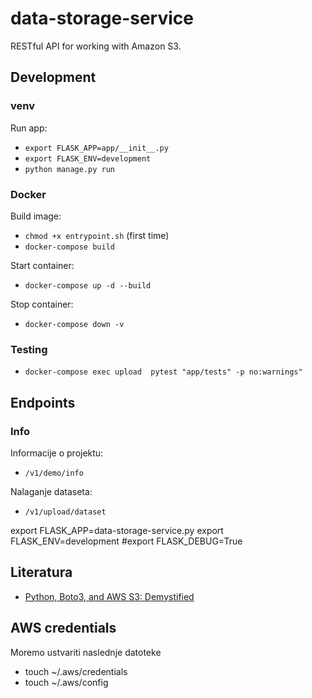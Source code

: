 # data-storage-service

RESTful API for working with Amazon S3.

## Development
### venv
Run app: 
- `export FLASK_APP=app/__init__.py`
- `export FLASK_ENV=development`
- `python manage.py run`

### Docker
Build image:
- `chmod +x entrypoint.sh` (first time)
- `docker-compose build`

Start container:
- `docker-compose up -d --build`

Stop container:
- `docker-compose down -v`

### Testing
- `docker-compose exec upload  pytest "app/tests" -p no:warnings"`

## Endpoints
### Info
Informacije o projektu:
- `/v1/demo/info`

Nalaganje dataseta:
- `/v1/upload/dataset`








export FLASK_APP=data-storage-service.py
export FLASK_ENV=development
#export FLASK_DEBUG=True

## Literatura
- [Python, Boto3, and AWS S3: Demystified](https://realpython.com/python-boto3-aws-s3/)

## AWS credentials
Moremo ustvariti naslednje datoteke 

- touch ~/.aws/credentials
- touch ~/.aws/config